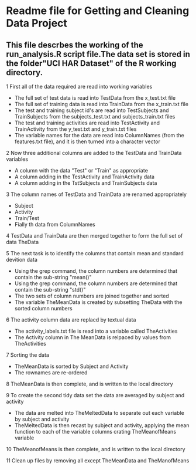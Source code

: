 # Readme file for Getting and Cleaning Data Project

## This file descrbes the working of the run_analysis.R script file.The data set is stored in the folder"UCI HAR Dataset" of the R working directory.

1 First all of the data required are read into working variables

* The full set of test data is read into TestData from the x_test.txt file
* The full set of training data is read into TrainData from the x_train.txt file
* The test and training subject id's are read into TestSubjects and TrainSubjects from the subjects_test.txt and subjects_train.txt files
* The test and training activities are read into TestActivity and TrainActivity from the y_test.txt and y_train.txt files
* The variable names for the data are read into ColumnNames (from the features.txt file), and it is then turned into a character vector

2 Now three additional columns are added to the TestData and TrainData variables

* A column with the data "Test" or "Train" as appropriate
* A column adding in the TestActivity and TrainActivity data
* A column adding in the TstSubjects and TrainSubjects data

3 The column names of TestData and TrainData are renamed appropriately

* Subject
* Activity
* Train/Test
* Fially th data from ColumnNames
 
4 TestData and TrainData are then merged together to form the full set of data TheData

5 The next task is to identify the columns that contain mean and standard devition data

* Using the grep command, the column numbers are determined that contain the sub-string "mean()"
* Using the grep command, the column numbers are determined that contain the sub-string "std()"
* The two sets of column numbers are joined together and sorted
* The variable TheMeanData is created by subsetting TheData with the sorted column numbers

6 The activity column data are replacd by textual data

* The activity_labels.txt file is read into a variable called TheActivities
* The Activity column in The MeanData is relpaced by values from TheActivities

7 Sorting the data

* TheMeanData is sorted by Subject and Activity
* The rownames are re-ordered

8 TheMeanData is then complete, and is written to the local directory

9 To create the second tidy data set the data are averaged by subject and activity

* The data are melted into TheMeltedData to separate out each variable by subject and activity
* TheMeltedData is then recast by subject and activity, applying the mean function to each of the variable columns crating TheMeanofMeans variable

10 TheMeanofMeans is then complete, and is written to the local directory

11 Clean up files by removing all except TheMeanData and TheManofMeans
